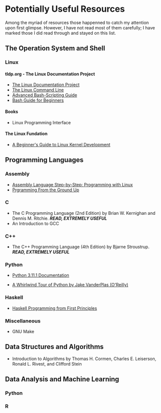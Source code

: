 # Potentially Useful Resources

Among the myriad of resources those happenned to catch my attention upon first glimpse. However, I have not read most of them carefully; I have marked those I did read through and stayed on this list.

## The Operation System and Shell

### Linux

#### tldp.org - The Linux Documentation Project

* [The Linux Documentation Project](http://tldp.org/)
* [The Linux Command Line](http://tldp.org/LDP/abs/html/index.html)
* [Advanced Bash-Scripting Guide](http://tldp.org/LDP/abs/html/index.html)
* [Bash Guide for Beginners](http://tldp.org/LDP/Bash-Beginners-Guide/html/index.html)

#### Books

* Linux Programming Interface

#### The Linux Fundation 

* [A Beginner's Guide to Linux Kernel Development](https://training.linuxfoundation.org/training/a-beginners-guide-to-linux-kernel-development-lfd103/)

## Programming Languages

### Assembly

* [Assembly Language Step-by-Step: Programming with Linux](http://www.tldp.org/HOWTO/Assembly-Primer/index.html)
* [Prgramming From the Ground Up](http://download-mirror.savannah.gnu.org/releases/pgubook/ProgrammingGroundUp-1-0-booksize.pdf)

### C 

 * The C Programming Language (2nd Edition) by Brian W. Kernighan and Dennis M. Ritchie. ***READ, EXTREMELY USEFUL***
 * An Introduction to GCC

### C++

 * The C++ Programming Language (4th Edition) by Bjarne Stroustrup. ***READ, EXTREMELY USEFUL***

### Python

* [Python 3.11.1 Documentation](https://docs.python.org/3/)

* [A Whirlwind Tour of Python by Jake VanderPlas (O'Reilly)](https://jakevdp.github.io/WhirlwindTourOfPython/)

### Haskell

* [Haskell Programming from First Principles](http://haskellbook.com/)

### Miscellaneous

* GNU Make

## Data Structures and Algorithms

* Introduction to Algorithms by Thomas H. Cormen, Charles E. Leiserson, Ronald L. Rivest, and Clifford Stein

## Data Analysis and Machine Learning

### Python 

### R


